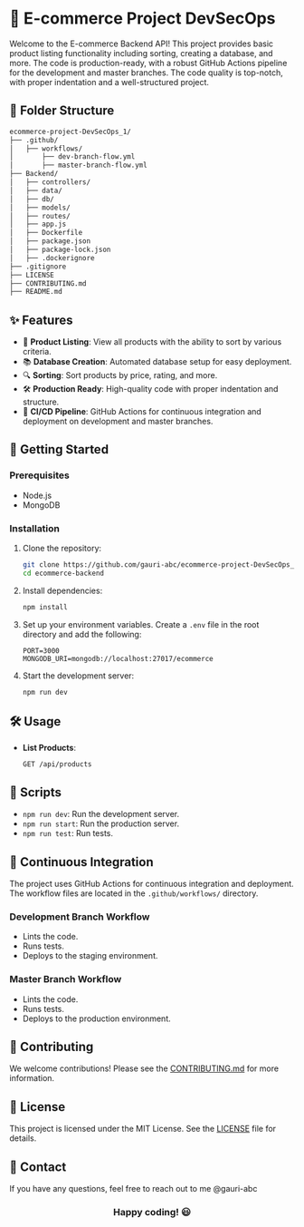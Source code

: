 # 🛒 E-commerce Project DevSecOps

Welcome to the E-commerce Backend API! This project provides basic product listing functionality including sorting, creating a database, and more. The code is production-ready, with a robust GitHub Actions pipeline for the development and master branches. The code quality is top-notch, with proper indentation and a well-structured project.

## 📂 Folder Structure

```bash
ecommerce-project-DevSecOps_1/
├── .github/
│   ├── workflows/
│       ├── dev-branch-flow.yml
│       ├── master-branch-flow.yml
├── Backend/
│   ├── controllers/
│   ├── data/
│   ├── db/
│   ├── models/
│   ├── routes/
│   ├── app.js
│   ├── Dockerfile
│   ├── package.json
│   ├── package-lock.json
│   ├── .dockerignore
├── .gitignore
├── LICENSE
├── CONTRIBUTING.md
├── README.md
```

## ✨ Features

- 📑 **Product Listing**: View all products with the ability to sort by various criteria.
- 📚 **Database Creation**: Automated database setup for easy deployment.
- 🔍 **Sorting**: Sort products by price, rating, and more.
- 🛠️ **Production Ready**: High-quality code with proper indentation and structure.
- 🔄 **CI/CD Pipeline**: GitHub Actions for continuous integration and deployment on development and master branches.

## 🚀 Getting Started

### Prerequisites

- Node.js
- MongoDB

### Installation

1. Clone the repository:

   ```bash
   git clone https://github.com/gauri-abc/ecommerce-project-DevSecOps_1.git
   cd ecommerce-backend
   ```

2. Install dependencies:

   ```bash
   npm install
   ```

3. Set up your environment variables. Create a `.env` file in the root directory and add the following:

   ```
   PORT=3000
   MONGODB_URI=mongodb://localhost:27017/ecommerce
   ```

4. Start the development server:
   ```bash
   npm run dev
   ```

## 🛠️ Usage

- **List Products**:

  ```
  GET /api/products
  ```

## 📜 Scripts

- `npm run dev`: Run the development server.
- `npm run start`: Run the production server.
- `npm run test`: Run tests.

## 🔄 Continuous Integration

The project uses GitHub Actions for continuous integration and deployment. The workflow files are located in the `.github/workflows/` directory.

### Development Branch Workflow

- Lints the code.
- Runs tests.
- Deploys to the staging environment.

### Master Branch Workflow

- Lints the code.
- Runs tests.
- Deploys to the production environment.

## 📝 Contributing

We welcome contributions! Please see the [CONTRIBUTING.md](CONTRIBUTING.md) for more information.

## 📄 License

This project is licensed under the MIT License. See the [LICENSE](LICENSE) file for details.

## 📧 Contact

If you have any questions, feel free to reach out to me @gauri-abc

<h3 align="center">Happy coding! 😃 </h3>
